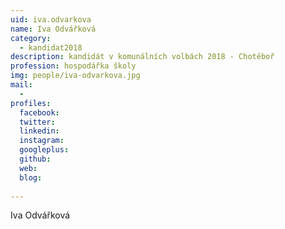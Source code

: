 ```yaml
---
uid: iva.odvarkova
name: Iva Odvářková
category:
  - kandidat2018
description: kandidát v komunálních volbách 2018 - Chotěboř
profession: hospodářka školy
img: people/iva-odvarkova.jpg
mail:
  - 
profiles:
  facebook: 
  twitter: 
  linkedin: 
  instagram: 
  googleplus: 
  github: 
  web: 
  blog: 
  
---
```


Iva Odvářková
